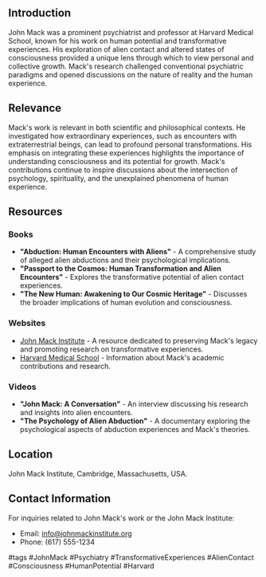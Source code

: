 
## Introduction
John Mack was a prominent psychiatrist and professor at Harvard Medical School, known for his work on human potential and transformative experiences. His exploration of alien contact and altered states of consciousness provided a unique lens through which to view personal and collective growth. Mack's research challenged conventional psychiatric paradigms and opened discussions on the nature of reality and the human experience.

## Relevance
Mack's work is relevant in both scientific and philosophical contexts. He investigated how extraordinary experiences, such as encounters with extraterrestrial beings, can lead to profound personal transformations. His emphasis on integrating these experiences highlights the importance of understanding consciousness and its potential for growth. Mack's contributions continue to inspire discussions about the intersection of psychology, spirituality, and the unexplained phenomena of human experience.

## Resources

### Books
- **"Abduction: Human Encounters with Aliens"** - A comprehensive study of alleged alien abductions and their psychological implications.
- **"Passport to the Cosmos: Human Transformation and Alien Encounters"** - Explores the transformative potential of alien contact experiences.
- **"The New Human: Awakening to Our Cosmic Heritage"** - Discusses the broader implications of human evolution and consciousness.

### Websites
- [John Mack Institute](http://www.johnmackinstitute.org) - A resource dedicated to preserving Mack's legacy and promoting research on transformative experiences.
- [Harvard Medical School](https://hms.harvard.edu) - Information about Mack's academic contributions and research.

### Videos
- **"John Mack: A Conversation"** - An interview discussing his research and insights into alien encounters.
- **"The Psychology of Alien Abduction"** - A documentary exploring the psychological aspects of abduction experiences and Mack's theories.

## Location
John Mack Institute, Cambridge, Massachusetts, USA.

## Contact Information
For inquiries related to John Mack's work or the John Mack Institute:
- Email: info@johnmackinstitute.org
- Phone: (617) 555-1234

#tags
#JohnMack #Psychiatry #TransformativeExperiences #AlienContact #Consciousness #HumanPotential #Harvard


